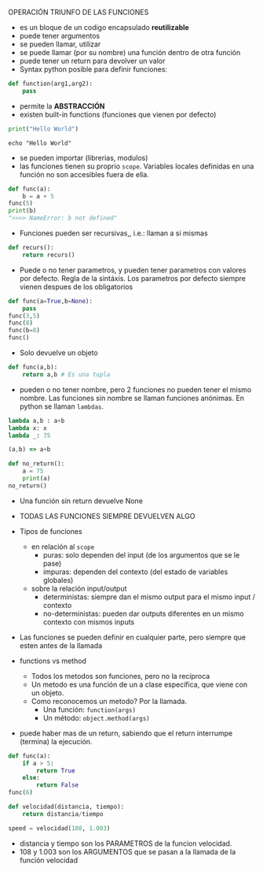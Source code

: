 OPERACIÓN TRIUNFO DE LAS FUNCIONES

- es un bloque de un codigo encapsulado **reutilizable**
- puede tener argumentos
- se pueden llamar, utilizar
- se puede llamar (por su nombre) una función dentro de otra función
- puede tener un return para devolver un valor
- Syntax python posible para definir funciones:
```python
def function(arg1,arg2):
    pass
```
- permite la **ABSTRACCIÓN**
- existen built-in functions (funciones que vienen por defecto)
```python
print("Hello World")
```
```shell
echo "Hello World"
```
- se pueden importar (librerias, modulos)
- las funciones tienen su proprio `scope`. Variables locales definidas en una función no son accesibles fuera de ella.
```python
def func(a):
    b = a + 5
func(5)
print(b)
">>>> NameError: b not defined"
```
- Funciones pueden ser recursivas,, i.e.: llaman a si mismas
```python
def recurs():
    return recurs()
```
- Puede o no tener parametros, y pueden tener parametros con valores por defecto. Regla de la sintáxis. Los parametros por defecto siempre vienen despues de los obligatorios
```python
def func(a=True,b=None):
    pass
func(3,5)
func(8)
func(b=8)
func()
```
- Solo devuelve un objeto
```python
def func(a,b):
    return a,b # Es una tupla
```
- pueden o no tener nombre, pero 2 funciones no pueden tener el mismo nombre. Las funciones sin nombre se llaman funciones anónimas. En python se llaman `lambdas`.
```python
lambda a,b : a+b
lambda x: x
lambda _: 75
```
```js
(a,b) => a+b
```

```python
def no_return():
    a = 75
    print(a)
no_return()
```
- Una función sin return devuelve None
- TODAS LAS FUNCIONES SIEMPRE DEVUELVEN ALGO
- Tipos de funciones
    - en relación al `scope`
        - puras: solo dependen del input (de los argumentos que se le pase)
        - impuras: dependen del contexto (del estado de variables globales)
    - sobre la relación input/output
        - deterministas: siempre dan el mismo output para el mismo input / contexto
        - no-deterministas: pueden dar outputs diferentes en un mismo contexto con mismos inputs


- Las funciones se pueden definir en cualquier parte, pero siempre que esten antes de la llamada
- functions vs method
    - Todos los metodos son funciones, pero no la recíproca
    - Un metodo es una función de un a clase específica, que viene con un objeto.
    - Como reconocemos un metodo? Por la llamada.
        - Una función: `function(args)`
        - Un método: `object.method(args)`

- puede haber mas de un return, sabiendo que el return interrumpe (termina) la ejecución.

```python
def func(a):
    if a > 5:
        return True
    else:
        return False
func(6)
```


```python
def velocidad(distancia, tiempo):
    return distancia/tiempo

speed = velocidad(108, 1.003)
```

- distancia y tiempo son los PARAMETROS de la funcion velocidad.
- 108 y 1.003 son los ARGUMENTOS que se pasan a la llamada de la función velocidad